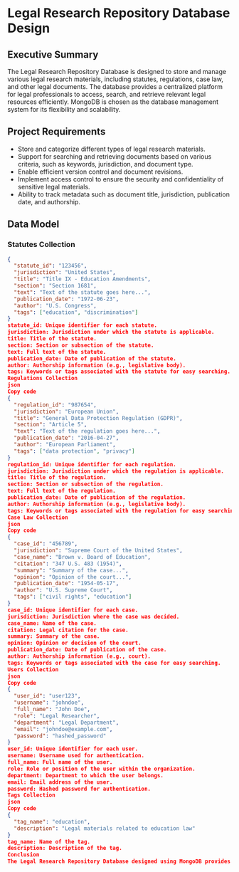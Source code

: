 # Legal Research Repository Database Design

## Executive Summary
The Legal Research Repository Database is designed to store and manage various legal research materials, including statutes, regulations, case law, and other legal documents. The database provides a centralized platform for legal professionals to access, search, and retrieve relevant legal resources efficiently. MongoDB is chosen as the database management system for its flexibility and scalability.

## Project Requirements
- Store and categorize different types of legal research materials.
- Support for searching and retrieving documents based on various criteria, such as keywords, jurisdiction, and document type.
- Enable efficient version control and document revisions.
- Implement access control to ensure the security and confidentiality of sensitive legal materials.
- Ability to track metadata such as document title, jurisdiction, publication date, and authorship.

## Data Model

### Statutes Collection
```json
{
  "statute_id": "123456",
  "jurisdiction": "United States",
  "title": "Title IX - Education Amendments",
  "section": "Section 1681",
  "text": "Text of the statute goes here...",
  "publication_date": "1972-06-23",
  "author": "U.S. Congress",
  "tags": ["education", "discrimination"]
}
statute_id: Unique identifier for each statute.
jurisdiction: Jurisdiction under which the statute is applicable.
title: Title of the statute.
section: Section or subsection of the statute.
text: Full text of the statute.
publication_date: Date of publication of the statute.
author: Authorship information (e.g., legislative body).
tags: Keywords or tags associated with the statute for easy searching.
Regulations Collection
json
Copy code
{
  "regulation_id": "987654",
  "jurisdiction": "European Union",
  "title": "General Data Protection Regulation (GDPR)",
  "section": "Article 5",
  "text": "Text of the regulation goes here...",
  "publication_date": "2016-04-27",
  "author": "European Parliament",
  "tags": ["data protection", "privacy"]
}
regulation_id: Unique identifier for each regulation.
jurisdiction: Jurisdiction under which the regulation is applicable.
title: Title of the regulation.
section: Section or subsection of the regulation.
text: Full text of the regulation.
publication_date: Date of publication of the regulation.
author: Authorship information (e.g., legislative body).
tags: Keywords or tags associated with the regulation for easy searching.
Case Law Collection
json
Copy code
{
  "case_id": "456789",
  "jurisdiction": "Supreme Court of the United States",
  "case_name": "Brown v. Board of Education",
  "citation": "347 U.S. 483 (1954)",
  "summary": "Summary of the case...",
  "opinion": "Opinion of the court...",
  "publication_date": "1954-05-17",
  "author": "U.S. Supreme Court",
  "tags": ["civil rights", "education"]
}
case_id: Unique identifier for each case.
jurisdiction: Jurisdiction where the case was decided.
case_name: Name of the case.
citation: Legal citation for the case.
summary: Summary of the case.
opinion: Opinion or decision of the court.
publication_date: Date of publication of the case.
author: Authorship information (e.g., court).
tags: Keywords or tags associated with the case for easy searching.
Users Collection
json
Copy code
{
  "user_id": "user123",
  "username": "johndoe",
  "full_name": "John Doe",
  "role": "Legal Researcher",
  "department": "Legal Department",
  "email": "johndoe@example.com",
  "password": "hashed_password"
}
user_id: Unique identifier for each user.
username: Username used for authentication.
full_name: Full name of the user.
role: Role or position of the user within the organization.
department: Department to which the user belongs.
email: Email address of the user.
password: Hashed password for authentication.
Tags Collection
json
Copy code
{
  "tag_name": "education",
  "description": "Legal materials related to education law"
}
tag_name: Name of the tag.
description: Description of the tag.
Conclusion
The Legal Research Repository Database designed using MongoDB provides a robust and efficient solution for storing and managing legal research materials. With its document-oriented structure, MongoDB allows for flexible storage and retrieval of legal documents, enabling legal professionals to conduct comprehensive legal research effectively.